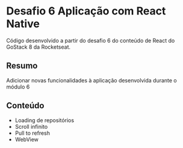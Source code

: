 # Desafio 6 Aplicação com React Native

Código desenvolvido a partir do desafio 6 do conteúdo de React do GoStack 8 da Rocketseat.

## Resumo

Adicionar novas funcionalidades à aplicação desenvolvida durante o módulo 6

## Conteúdo

- Loading de repositórios
- Scroll infinito
- Pull to refresh
- WebView
